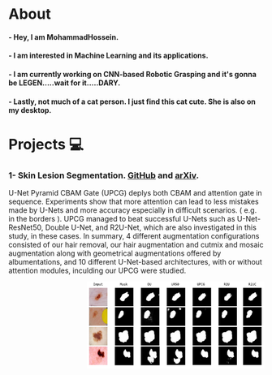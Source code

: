 # About

#### - Hey, I am MohammadHossein.
#### - I am interested in Machine Learning and its applications.
#### - I am currently working on CNN-based Robotic Grasping and it's gonna be LEGEN.....wait for it.....DARY.
#### - Lastly, not much of a cat person. I just find this cat cute. She is also on my desktop.


# Projects 💻

### 1- Skin Lesion Segmentation. [GitHub](https://github.com/pooya-mohammadi/unet-skin-cancer) and [arXiv](https://arxiv.org/abs/2210.16399).



U-Net Pyramid CBAM Gate (UPCG) deplys both CBAM and attention gate in sequence. Experiments show that more attention can lead to less mistakes made by U-Nets and more accuracy especially in difficult scenarios. ( e.g. in the borders ). UPCG managed to beat successful U-Nets such as U-Net-ResNet50, Double U-Net, and R2U-Net, which are also investigated in this study, in these cases. In summary, 4 different augmentation configurations consisted of our hair removal, our hair augmentation and cutmix and mosaic augmentation along with geometrical augmentations offered by albumentations, and 10 different U-Net-based architectures, with or without attention modules, inculding our UPCG were studied.

<p align="center">
<img style="float: right;" src="https://github.com/mhkoosheshi/mhkoosheshi/blob/main/exp.png" width="350"/>
</p>
